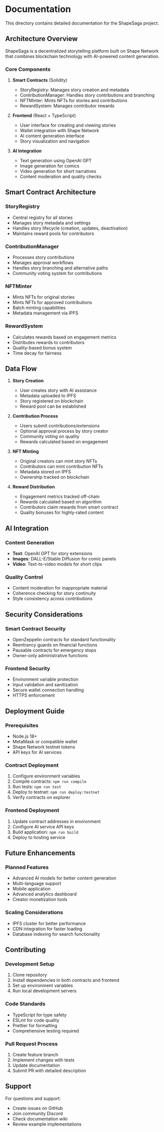 # Documentation

This directory contains detailed documentation for the ShapeSaga project.

## Architecture Overview

ShapeSaga is a decentralized storytelling platform built on Shape Network that combines blockchain technology with AI-powered content generation.

### Core Components

1. **Smart Contracts** (Solidity)

   - StoryRegistry: Manages story creation and metadata
   - ContributionManager: Handles story contributions and branching
   - NFTMinter: Mints NFTs for stories and contributions
   - RewardSystem: Manages contributor rewards

2. **Frontend** (React + TypeScript)

   - User interface for creating and viewing stories
   - Wallet integration with Shape Network
   - AI content generation interface
   - Story visualization and navigation

3. **AI Integration**
   - Text generation using OpenAI GPT
   - Image generation for comics
   - Video generation for short narratives
   - Content moderation and quality checks

## Smart Contract Architecture

### StoryRegistry

- Central registry for all stories
- Manages story metadata and settings
- Handles story lifecycle (creation, updates, deactivation)
- Maintains reward pools for contributors

### ContributionManager

- Processes story contributions
- Manages approval workflows
- Handles story branching and alternative paths
- Community voting system for contributions

### NFTMinter

- Mints NFTs for original stories
- Mints NFTs for approved contributions
- Batch minting capabilities
- Metadata management via IPFS

### RewardSystem

- Calculates rewards based on engagement metrics
- Distributes rewards to contributors
- Quality-based bonus system
- Time decay for fairness

## Data Flow

1. **Story Creation**

   - User creates story with AI assistance
   - Metadata uploaded to IPFS
   - Story registered on blockchain
   - Reward pool can be established

2. **Contribution Process**

   - Users submit contributions/extensions
   - Optional approval process by story creator
   - Community voting on quality
   - Rewards calculated based on engagement

3. **NFT Minting**

   - Original creators can mint story NFTs
   - Contributors can mint contribution NFTs
   - Metadata stored on IPFS
   - Ownership tracked on blockchain

4. **Reward Distribution**
   - Engagement metrics tracked off-chain
   - Rewards calculated based on algorithm
   - Contributors claim rewards from smart contract
   - Quality bonuses for highly-rated content

## AI Integration

### Content Generation

- **Text**: OpenAI GPT for story extensions
- **Images**: DALL-E/Stable Diffusion for comic panels
- **Video**: Text-to-video models for short clips

### Quality Control

- Content moderation for inappropriate material
- Coherence checking for story continuity
- Style consistency across contributions

## Security Considerations

### Smart Contract Security

- OpenZeppelin contracts for standard functionality
- Reentrancy guards on financial functions
- Pausable contracts for emergency stops
- Owner-only administrative functions

### Frontend Security

- Environment variable protection
- Input validation and sanitization
- Secure wallet connection handling
- HTTPS enforcement

## Deployment Guide

### Prerequisites

- Node.js 18+
- MetaMask or compatible wallet
- Shape Network testnet tokens
- API keys for AI services

### Contract Deployment

1. Configure environment variables
2. Compile contracts: `npm run compile`
3. Run tests: `npm run test`
4. Deploy to testnet: `npm run deploy:testnet`
5. Verify contracts on explorer

### Frontend Deployment

1. Update contract addresses in environment
2. Configure AI service API keys
3. Build application: `npm run build`
4. Deploy to hosting service

## Future Enhancements

### Planned Features

- Advanced AI models for better content generation
- Multi-language support
- Mobile application
- Advanced analytics dashboard
- Creator monetization tools

### Scaling Considerations

- IPFS cluster for better performance
- CDN integration for faster loading
- Database indexing for search functionality

## Contributing

### Development Setup

1. Clone repository
2. Install dependencies in both contracts and frontend
3. Set up environment variables
4. Run local development servers

### Code Standards

- TypeScript for type safety
- ESLint for code quality
- Prettier for formatting
- Comprehensive testing required

### Pull Request Process

1. Create feature branch
2. Implement changes with tests
3. Update documentation
4. Submit PR with detailed description

## Support

For questions and support:

- Create issues on GitHub
- Join community Discord
- Check documentation wiki
- Review example implementations
